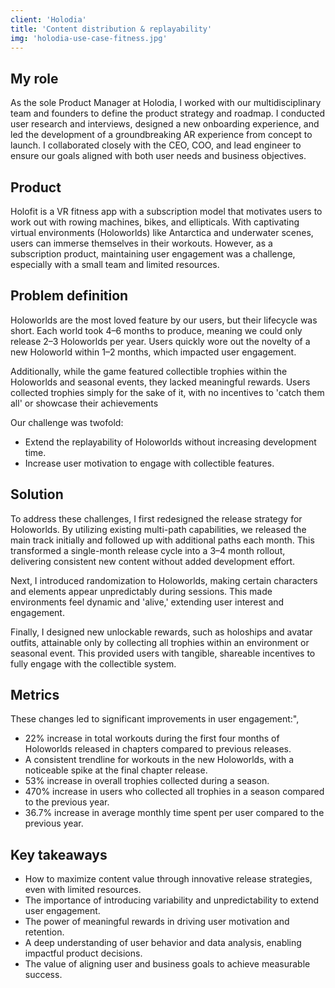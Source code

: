 ```yaml
---
client: 'Holodia'
title: 'Content distribution & replayability'
img: 'holodia-use-case-fitness.jpg'
---
```


## My role

As the sole Product Manager at Holodia, I worked with our multidisciplinary team and founders to define the product strategy and roadmap. I conducted user research and interviews, designed a new onboarding experience, and led the development of a groundbreaking AR experience from concept to launch. I collaborated closely with the CEO, COO, and lead engineer to ensure our goals aligned with both user needs and business objectives.

## Product

Holofit is a VR fitness app with a subscription model that motivates users to work out with rowing machines, bikes, and ellipticals. With captivating virtual environments (Holoworlds) like Antarctica and underwater scenes, users can immerse themselves in their workouts. However, as a subscription product, maintaining user engagement was a challenge, especially with a small team and limited resources.

## Problem definition

Holoworlds are the most loved feature by our users, but their lifecycle was short. Each world took 4–6 months to produce, meaning we could only release 2–3 Holoworlds per year. Users quickly wore out the novelty of a new Holoworld within 1–2 months, which impacted user engagement.

Additionally, while the game featured collectible trophies within the Holoworlds and seasonal events, they lacked meaningful rewards. Users collected trophies simply for the sake of it, with no incentives to 'catch them all' or showcase their achievements

Our challenge was twofold:

- Extend the replayability of Holoworlds without increasing development time.
- Increase user motivation to engage with collectible features.

## Solution

To address these challenges, I first redesigned the release strategy for Holoworlds. By utilizing existing multi-path capabilities, we released the main track initially and followed up with additional paths each month. This transformed a single-month release cycle into a 3–4 month rollout, delivering consistent new content without added development effort.

Next, I introduced randomization to Holoworlds, making certain characters and elements appear unpredictably during sessions. This made environments feel dynamic and 'alive,' extending user interest and engagement.

Finally, I designed new unlockable rewards, such as holoships and avatar outfits, attainable only by collecting all trophies within an environment or seasonal event. This provided users with tangible, shareable incentives to fully engage with the collectible system.

## Metrics

These changes led to significant improvements in user engagement:",

- 22% increase in total workouts during the first four months of Holoworlds released in chapters compared to previous releases.
- A consistent trendline for workouts in the new Holoworlds, with a noticeable spike at the final chapter release.
- 53% increase in overall trophies collected during a season.
- 470% increase in users who collected all trophies in a season compared to the previous year.
- 36.7% increase in average monthly time spent per user compared to the previous year.

## Key takeaways

- How to maximize content value through innovative release strategies, even with limited resources.
- The importance of introducing variability and unpredictability to extend user engagement.
- The power of meaningful rewards in driving user motivation and retention.
- A deep understanding of user behavior and data analysis, enabling impactful product decisions.
- The value of aligning user and business goals to achieve measurable success.
